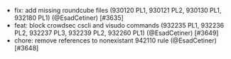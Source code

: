  * fix: add missing roundcube files (930120 PL1, 930121 PL2, 930130 PL1, 932180 PL1) (@EsadCetiner) [#3635]
 * feat: block crowdsec cscli and visudo commands (932235 PL1, 932236 PL2, 932237 PL3, 932239 PL2, 932260 PL1) (@EsadCetiner) [#3649]
 * chore: remove references to nonexistant 942110 rule (@EsadCetiner) [#3648]
